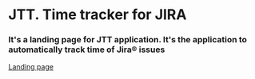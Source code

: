 JTT. Time tracker for JIRA
=========

### It's a landing page for JTT application. It's the application to automatically track time of Jira® issues

[Landing page](http://www.jttapp.com/)
